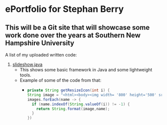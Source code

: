 # ePortfolio for Stephan Berry

## This will be a Git site that will showcase some work done over the years at Southern New Hampshire University

A list of my uploaded written code:

1. [slideshow.java](../master/SlideShowEnhancement.java)
    - This shows some basic framework in Java and some lightweight tools. 
    - Example of some of the code from that:
        - ```java
          private String getResizeIcon(int i) {
          String image = "<html><body><img width= '800' height='500' src='/resources/%s'</body></html>"; 
          images.forEach(name -> {
            if (name.indexOf(String.valueOf(i)) != -1) {
              return String.format(image,name);
            }
          })
         ```
